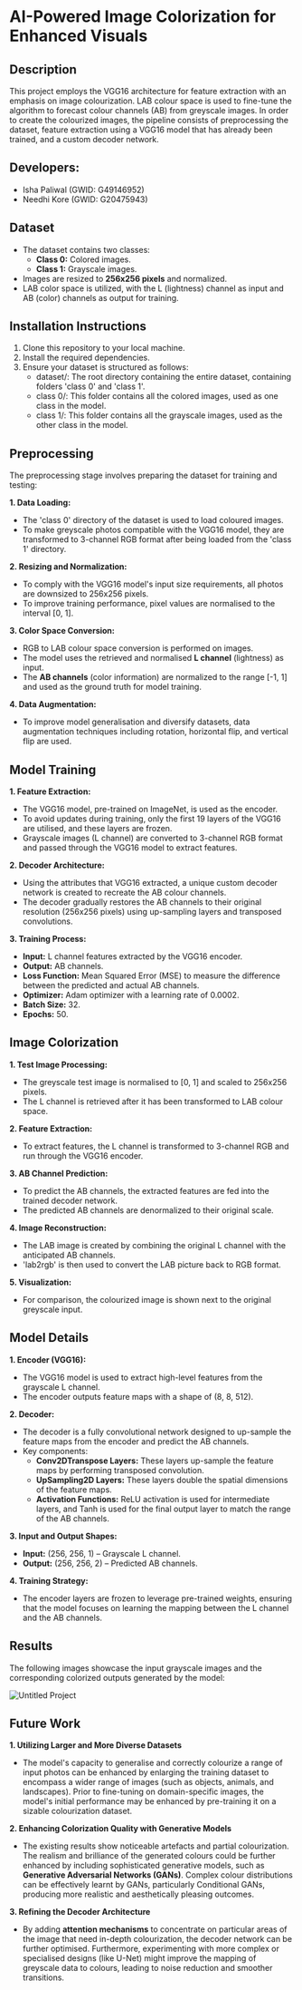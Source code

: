 # AI-Powered Image Colorization for Enhanced Visuals

## Description

This project employs the VGG16 architecture for feature extraction with an emphasis on image colourization. LAB colour space is used to fine-tune the algorithm to forecast colour channels (AB) from greyscale images. In order to create the colourized images, the pipeline consists of preprocessing the dataset, feature extraction using a VGG16 model that has already been trained, and a custom decoder network.

## Developers:

- Isha Paliwal (GWID: G49146952)
- Needhi Kore (GWID: G20475943)

## Dataset

* The dataset contains two classes:
  - **Class 0:** Colored images.
  - **Class 1:** Grayscale images.
* Images are resized to **256x256 pixels** and normalized.
* LAB color space is utilized, with the L (lightness) channel as input and AB (color) channels as output for training.

## Installation Instructions

1. Clone this repository to your local machine.
2. Install the required dependencies.
3. Ensure your dataset is structured as follows:
    - dataset/: The root directory containing the entire dataset, containing folders 'class 0' and 'class 1'.
    - class 0/: This folder contains all the colored images, used as one class in the model.
    - class 1/: This folder contains all the grayscale images, used as the other class in the model.

## Preprocessing

The preprocessing stage involves preparing the dataset for training and testing:

**1. Data Loading:**
  - The 'class 0' directory of the dataset is used to load coloured images.
  - To make greyscale photos compatible with the VGG16 model, they are transformed to 3-channel RGB format after being loaded from the 'class 1' directory.

**2. Resizing and Normalization:**
  - To comply with the VGG16 model's input size requirements, all photos are downsized to 256x256 pixels.
  - To improve training performance, pixel values are normalised to the interval [0, 1].

**3. Color Space Conversion:**
  - RGB to LAB colour space conversion is performed on images.
  - The model uses the retrieved and normalised **L channel** (lightness) as input.
  - The **AB channels** (color information) are normalized to the range [-1, 1] and used as the ground truth for model training.

**4. Data Augmentation:**
  - To improve model generalisation and diversify datasets, data augmentation techniques including rotation, horizontal flip, and vertical flip are used.

## Model Training

**1. Feature Extraction:**
  - The VGG16 model, pre-trained on ImageNet, is used as the encoder.
  - To avoid updates during training, only the first 19 layers of the VGG16 are utilised, and these layers are frozen.
  - Grayscale images (L channel) are converted to 3-channel RGB format and passed through the VGG16 model to extract features.

**2. Decoder Architecture:**
  - Using the attributes that VGG16 extracted, a unique custom decoder network is created to recreate the AB colour channels.
  - The decoder gradually restores the AB channels to their original resolution (256x256 pixels) using up-sampling layers and transposed convolutions.

**3. Training Process:**
  - **Input:** L channel features extracted by the VGG16 encoder.
  - **Output:** AB channels.
  - **Loss Function:** Mean Squared Error (MSE) to measure the difference between the predicted and actual AB channels.
  - **Optimizer:** Adam optimizer with a learning rate of 0.0002.
  - **Batch Size:** 32.
  - **Epochs:** 50.

## Image Colorization

**1. Test Image Processing:**
  - The greyscale test image is normalised to [0, 1] and scaled to 256x256 pixels.
  - The L channel is retrieved after it has been transformed to LAB colour space.

**2. Feature Extraction:**
  - To extract features, the L channel is transformed to 3-channel RGB and run through the VGG16 encoder.

**3. AB Channel Prediction:**
  - To predict the AB channels, the extracted features are fed into the trained decoder network.
  - The predicted AB channels are denormalized to their original scale.

**4. Image Reconstruction:**
  - The LAB image is created by combining the original L channel with the anticipated AB channels.
  - 'lab2rgb' is then used to convert the LAB picture back to RGB format.

**5. Visualization:**
  - For comparison, the colourized image is shown next to the original greyscale input.

## Model Details

**1. Encoder (VGG16):**
  - The VGG16 model is used to extract high-level features from the grayscale L channel.
  - The encoder outputs feature maps with a shape of (8, 8, 512).

**2. Decoder:**
  - The decoder is a fully convolutional network designed to up-sample the feature maps from the encoder and predict the AB channels.
  - Key components:
    - **Conv2DTranspose Layers:** These layers up-sample the feature maps by performing transposed convolution.
    - **UpSampling2D Layers:** These layers double the spatial dimensions of the feature maps.
    - **Activation Functions:** ReLU activation is used for intermediate layers, and Tanh is used for the final output layer to match the range of the AB channels.

**3. Input and Output Shapes:**
  - **Input:** (256, 256, 1) – Grayscale L channel.
  - **Output:** (256, 256, 2) – Predicted AB channels.

**4. Training Strategy:**
  - The encoder layers are frozen to leverage pre-trained weights, ensuring that the model focuses on learning the mapping between the L channel and the AB channels.

## Results

The following images showcase the input grayscale images and the corresponding colorized outputs generated by the model:

![Untitled Project](https://github.com/user-attachments/assets/2f77177a-1d20-4818-83dd-a542698182d8)


## Future Work

**1. Utilizing Larger and More Diverse Datasets**
  - The model's capacity to generalise and correctly colourize a range of input photos can be enhanced by enlarging the training dataset to encompass a wider range of images (such as objects, animals, and landscapes). Prior to fine-tuning on domain-specific images, the model's initial performance may be enhanced by pre-training it on a sizable colourization dataset.

**2. Enhancing Colorization Quality with Generative Models**
  - The existing results show noticeable artefacts and partial colourization. The realism and brilliance of the generated colours could be further enhanced by including sophisticated generative models, such as **Generative Adversarial Networks (GANs)**. Complex colour distributions can be effectively learnt by GANs, particularly Conditional GANs, producing more realistic and aesthetically pleasing outcomes.

**3. Refining the Decoder Architecture**
  - By adding **attention mechanisms** to concentrate on particular areas of the image that need in-depth colourization, the decoder network can be further optimised. Furthermore, experimenting with more complex or specialised designs (like U-Net) might improve the mapping of greyscale data to colours, leading to noise reduction and smoother transitions.
